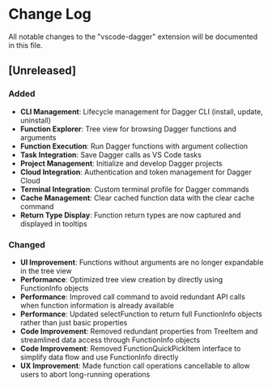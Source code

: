 # Change Log

All notable changes to the "vscode-dagger" extension will be documented in this file.

## [Unreleased]

### Added
- **CLI Management**: Lifecycle management for Dagger CLI (install, update, uninstall)
- **Function Explorer**: Tree view for browsing Dagger functions and arguments
- **Function Execution**: Run Dagger functions with argument collection
- **Task Integration**: Save Dagger calls as VS Code tasks
- **Project Management**: Initialize and develop Dagger projects
- **Cloud Integration**: Authentication and token management for Dagger Cloud
- **Terminal Integration**: Custom terminal profile for Dagger commands
- **Cache Management**: Clear cached function data with the clear cache command
- **Return Type Display**: Function return types are now captured and displayed in tooltips

### Changed
- **UI Improvement**: Functions without arguments are no longer expandable in the tree view
- **Performance**: Optimized tree view creation by directly using FunctionInfo objects
- **Performance**: Improved call command to avoid redundant API calls when function information is already available
- **Performance**: Updated selectFunction to return full FunctionInfo objects rather than just basic properties
- **Code Improvement**: Removed redundant properties from TreeItem and streamlined data access through FunctionInfo objects
- **Code Improvement**: Removed FunctionQuickPickItem interface to simplify data flow and use FunctionInfo directly
- **UX Improvement**: Made function call operations cancellable to allow users to abort long-running operations
